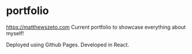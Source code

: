 # portfolio
https://matthewszeto.com
Current portfolio to showcase everything about myself!

Deployed using Github Pages. Developed in React.
